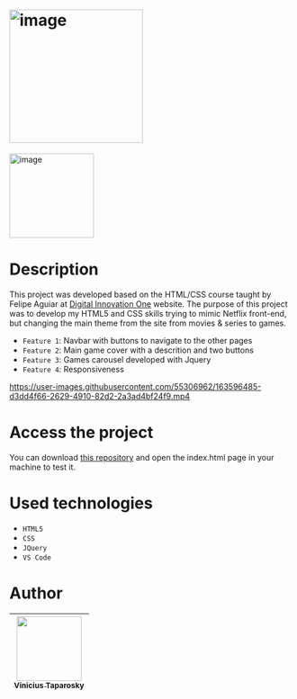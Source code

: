 # <img width="237" alt="image" src="https://user-images.githubusercontent.com/55306962/163591617-e7332fb9-3f32-4509-8e36-c775f765bc91.png">

<img width="150" alt="image" src="https://img.shields.io/badge/status-developing-green">

# Description

This project was developed based on the HTML/CSS course taught by Felipe Aguiar at <a href="https://web.dio.me/">Digital Innovation One</a> website. The purpose of 
this project was to develop my HTML5 and CSS skills trying to mimic Netflix front-end, but changing the main theme from the site from movies & series to games. 

- `Feature 1`: Navbar with buttons to navigate to the other pages
- `Feature 2`: Main game cover with a descrition and two buttons
- `Feature 3`: Games carousel developed with Jquery
- `Feature 4`: Responsiveness


https://user-images.githubusercontent.com/55306962/163596485-d3dd4f66-2629-4910-82d2-2a3ad4bf24f9.mp4

# Access the project

You can download <a href="https://github.com/taparosky/gameflix">this repository</a> and open the index.html page in your machine to test it.

# Used technologies

- ``HTML5``
- ``CSS``
- ``JQuery``
- ``VS Code``

# Author

| [<img src="https://avatars.githubusercontent.com/u/55306962?s=400&u=d26bdc5ab346fa402a28e73fb5b4df542deaa519&v=4" width=115><br><sub>Vinicius Taparosky</sub>](https://github.com/taparosky) |
| :---: | 
